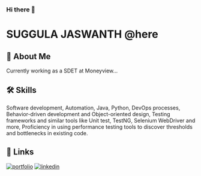 ### Hi there 👋



# SUGGULA JASWANTH @here


## 🚀 About Me
Currently working as a SDET at Moneyview...


## 🛠 Skills
Software development, Automation, Java, Python, DevOps processes, Behavior-driven development and Object-oriented design,
Testing frameworks and similar tools like Unit test, TestNG, Selenium WebDriver and more,
Proficiency in using performance testing tools to discover thresholds and bottlenecks in existing code.
## 🔗 Links
[![portfolio](https://img.shields.io/badge/my_portfolio-000?style=for-the-badge&logo=ko-fi&logoColor=white)](http://suggulajaswanth.pythonanywhere.com/)
[![linkedin](https://img.shields.io/badge/linkedin-0A66C2?style=for-the-badge&logo=linkedin&logoColor=white)](https://www.linkedin.com/in/jaswanth-suggula)

